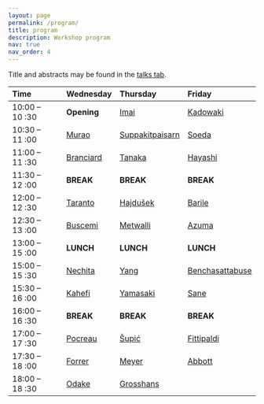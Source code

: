 ```yaml
---
layout: page
permalink: /program/
title: program
description: Workshop program
nav: true
nav_order: 4
---
```


Title and abstracts may be found in the [talks tab](https://jfqi2023.github.io/talks/).

| Time           | Wednesday                                                                                 | Thursday                                                                    | Friday                                                                          |
| :------------- | :---------------------------------------------------------------------------------------- | :-------------------------------------------------------------------------- | :------------------------------------------------------------------------------ |
| 10:00 – 10 :30 | **Opening**                                                                               | [Imai](https://www-imai.is.s.u-tokyo.ac.jp/members.html)                    | [Kadowaki](https://dblp.org/pid/36/7606.html)                                   |
| 10:30 – 11 :00 | [Murao](https://www.eve.phys.s.u-tokyo.ac.jp/php/members.php)                             | [Suppakitpaisarn](http://vorapong-sup.net/)                                 | [Soeda](https://www.nii.ac.jp/en/faculty/informatics/soeda_akihito/)            |
| 11:00 – 11 :30 | [Branciard](https://neel.cnrs.fr/les-chercheurs-et-techniciens/branciard-cyril)           | [Tanaka](https://www.eve.phys.s.u-tokyo.ac.jp/php/members.php)              | [Hayashi](https://qis1.ex.nii.ac.jp/quantumCenter/p_hayashi.html)               |
| 11:30 – 12 :00 | **BREAK**                                                                                 | **BREAK**                                                                   | **BREAK**                                                                       |
| 12:00 – 12 :30 | [Taranto](https://tarantophilip.github.io/)                                               | [Hajdušek](https://scholar.google.com.sg/citations?user=8DgauUcAAAAJ&hl=en) | [Barile](https://orcid.org/0000-0002-5122-0340)                                 |
| 12:30 – 13 :00 | [Buscemi](http://www.math.cm.is.nagoya-u.ac.jp/~buscemi/)                                 | [Metwalli](https://aqua.sfc.wide.ad.jp/members)                             | [Azuma](https://researchmap.jp/hirooazuma_quantph)                              |
| 13:00 – 15 :00 | **LUNCH**                                                                                 | **LUNCH**                                                                   | **LUNCH**                                                                       |
| 15:00 – 15 :30 | [Nechita](https://ion.nechita.net/about/)                                                 | [Yang](https://www.lip6.fr/actualite/personnes-fiche.php?ident=D2585)       | [Benchasattabuse](https://scholar.google.com/citations?user=FRsTsksAAAAJ&hl=en) |
| 15:30 – 16 :00 | [Kahefi](https://www.lip6.fr/actualite/personnes-fiche.php?ident=P1427) | [Yamasaki](https://www.hayatayamasaki.com/)                                 | [Sane](https://scholar.google.com/citations?user=YMJbS5wAAAAJ&hl=en)            |
| 16:00 – 16 :30 | **BREAK**                                                                                 | **BREAK**                                                                   | **BREAK**                                                                       |
| 17:00 – 17 :30 |  [Pocreau](http://2007-2020.liglab.fr/fr/util/annuaire5b45.html?prenom=Pierre&nom=POCREAU)                          | [Šupić](https://www.lip6.fr/actualite/personnes-fiche.php?ident=D2431)      | [Fittipaldi](https://qi.lip6.fr/people/paolo-fittipaldi/)                       |
| 17:30 – 18 :00 |       [Forrer](https://www.eve.phys.s.u-tokyo.ac.jp/php/members.php)                      | [Meyer](https://www.lip6.fr/actualite/personnes-fiche.php?ident=D2412)      | [Abbott](https://alastair-abbott.github.io/)                                    |
| 18:00 – 18 :30 |             [Odake](https://www.eve.phys.s.u-tokyo.ac.jp/php/members.php)                                                                                | [Grosshans](https://www.lip6.fr/actualite/personnes-fiche.php?ident=P1445)  |                                                                                 |

                            



<!---




| Time           | Wednesday   | Thursday  | Friday    |
| :------------- | :---------- | :-------- | :-------- |
| 09:30 – 10 :00 | **Opening** | ---       | ---       |
| 10:00 – 10 :30 | TALK 1      | TALK 9    | TALK 17   |
| 10:30 – 11 :00 | TALK 2      | TALK 10   | TALK 18   |
| 11:00 – 11 :30 | **BREAK**   | **BREAK** | **BREAK** |
| 11:30 – 12 :00 | TALK 3      | TALK 11   | TALK 19   |
| 12:00 – 12 :30 | TALK 4      | TALK 12   | TALK 20   |
| 12:30 – 14 :30 | **LUNCH**   | **LUNCH** | **LUNCH** |
| 14:30 – 15 :00 | TALK 5      | TALK 13   | TALK 21   |
| 15:00 – 15 :30 | TALK 6      | TALK 14   | TALK 22   |
| 15:30 – 16 :00 | **BREAK**   | **BREAK** | **BREAK** |
| 16:30 – 17 :00 | TALK 7      | TALK 15   | TALK 23   |
| 16:30 – 17 :00 | TALK 8      | TALK 16   | TALK 24   |

| Time           | Wednesday   | Thursday        | Friday          |
| :------------- | :---------- | :-------------- | :-------------- |
| 09:30 – 10 :00 | **Opening** | ---             | ---             |
| 10:00 – 10 :30 | Murao       | Imai            | Soeda           |
| 10:30 – 11 :00 | Branciard   | Suppakitpaisarn | Azuma           |
| 11:00 – 11 :30 | **BREAK**   | **BREAK**       | **BREAK**       |
| 11:30 – 12 :00 | Taranto     | Hajdušek        | Barile          |
| 12:00 – 12 :30 | Buscemi     | Metwalli        | Fittipaldi      |
| 12:30 – 14 :30 | **LUNCH**   | **LUNCH**       | **LUNCH**       |
| 14:30 – 15 :00 | Nechita     | Yang            | Benchasattabuse |
| 15:00 – 15 :30 | Pocreau     | Yamasaki        | Sane            |
| 15:30 – 16 :00 | **BREAK**   | **BREAK**       | **BREAK**       |
| 16:30 – 17 :00 | Odake       | Šupić           | Abbott          |
| 16:30 – 17 :00 | Forrer      | Meyer           | Hayashi         |
-->
